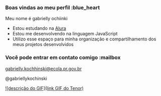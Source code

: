 ### Boas vindas ao meu perfil :blue_heart

Meu nome é gabrielly ochiinki

- Estou estudando na [Alura](https://www.alura.com.br)
- Estou me desenvolvendo na linguagem JavaScript
- Utilizo esse espaço para minha organização e compartilhamento dos meus projetos desenvolvidos

### Você pode entrar em contato comigo :mailbox

gabrielly.kochhinski@ecola.pr.gov.br

@gabriellykochinski

[![descrição do GIF](link GIF do Tenor)](https://media.tenor.com/xKg1OS6YF-cAAAAM/yoriichi-demon-slayer.gif)
